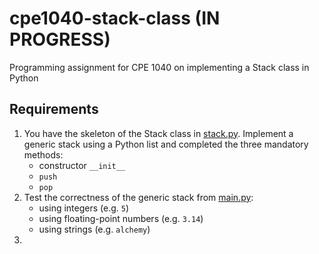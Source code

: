 # cpe1040-stack-class (IN PROGRESS)

Programming assignment for CPE 1040 on implementing a Stack class in Python

## Requirements
1. You have the skeleton of the Stack class in [stack.py](stack.py). Implement a generic stack using a Python list and completed the three mandatory methods:
   - constructor `__init__`
   - `push`
   - `pop`
2. Test the correctness of the generic stack from [main.py](main.py):
   - using integers (e.g. `5`)
   - using floating-point numbers (e.g. `3.14`)
   - using strings (e.g. `alchemy`)
3. 